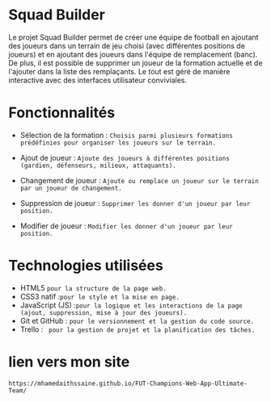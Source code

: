 # Squad Builder
Le projet Squad Builder permet de créer une équipe de football en ajoutant des joueurs dans un terrain de jeu choisi (avec différentes positions de joueurs)
et en ajoutant des joueurs dans l'équipe de remplacement (banc). 
De plus, il est possible de supprimer un joueur de la formation actuelle et de l'ajouter dans la liste des remplaçants. 
Le tout est géré de manière interactive avec des interfaces utilisateur conviviales.

# Fonctionnalités

- Sélection de la formation :
``Choisis parmi plusieurs formations prédéfinies pour organiser les joueurs sur le terrain.``

- Ajout de joueur :
``Ajoute des joueurs à différentes positions (gardien, défenseurs, milieux, attaquants).``

- Changement de joueur :
``Ajoute ou remplace un joueur sur le terrain par un joueur de changement.``

- Suppression de joueur : 
``Supprimer les donner d'un joueur par leur position.``

- Modifier de joueur  :
``Modifier les donner d'un joueur par leur position.``

# Technologies utilisées

 - HTML5 ``pour la structure de la page web.``
- CSS3 natif :``pour le style et la mise en page.``
- JavaScript (JS) :``pour la logique et les interactions de la page (ajout, suppression, mise à jour des joueurs).``
- Git et GitHub : ``pour le versionnement et la gestion du code source.``
- Trello : `` pour la gestion de projet et la planification des tâches.``

# lien vers mon site 
``https://mhamedaithssaine.github.io/FUT-Champions-Web-App-Ultimate-Team/``
